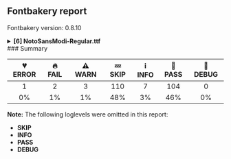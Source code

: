 ## Fontbakery report

Fontbakery version: 0.8.10

<details><summary><b>[6] NotoSansModi-Regular.ttf</b></summary><div><details><summary>💔 <b>ERROR:</b> Familyname must be unique according to namecheck.fontdata.com (<a href="https://font-bakery.readthedocs.io/en/stable/fontbakery/profiles/googlefonts.html#com.google.fonts/check/fontdata_namecheck">com.google.fonts/check/fontdata_namecheck</a>)</summary><div>


* 💔 **ERROR** Failed to access: http://namecheck.fontdata.com.
		This check relies on the external service http://namecheck.fontdata.com via the internet. While the service cannot be reached or does not respond this check is broken.

		You can exclude this check with the command line option:
		-x com.google.fonts/check/fontdata_namecheck

		Or you can wait until the service is available again.
		If the problem persists please report this issue at: https://github.com/googlefonts/fontbakery/issues

		Original error message:
		<class 'requests.exceptions.ConnectionError'> [code: namecheck-service]
</div></details><details><summary>🔥 <b>FAIL:</b> Checking OS/2 usWinAscent & usWinDescent. (<a href="https://font-bakery.readthedocs.io/en/stable/fontbakery/profiles/universal.html#com.google.fonts/check/family/win_ascent_and_descent">com.google.fonts/check/family/win_ascent_and_descent</a>)</summary><div>


* 🔥 **FAIL** OS/2.usWinAscent value should be equal or greater than 995, but got 891 instead [code: ascent]
</div></details><details><summary>🔥 <b>FAIL:</b> Check that texts shape as per expectation (<a href="https://font-bakery.readthedocs.io/en/stable/fontbakery/profiles/<Section: Shaping Checks>.html#com.google.fonts/check/shaping/regression">com.google.fonts/check/shaping/regression</a>)</summary><div>


* 🔥 **FAIL** qa/shaping_tests/modi.json: Expected and actual shaping not matching
<div class="shaping">


<style type="text/css">
    @font-face {font-family: "TestFont"; src: url(../../fonts/NotoSansModi/googlefonts/ttf/NotoSansModi-Regular.ttf);}
    .tf { font-family: "TestFont"; }
    .shaping pre { font-size: 1.2rem; }
    .shaping li {
        font-size: 1.2rem;
        border-top: 1px solid #ddd;
        padding: 12px;
        margin-top: 12px;
    }
    .shaping-svg {
        height: 100px;
        margin: 10px;
        transform: matrix(1, 0, 0, -1, 0, 0);
    }
</style>

<h4>qa/shaping_tests/modi.json: Expected and actual shaping not matching</h4>


</div>
<div class="shaping">

<li>Shaping did not match: <span class="tf">𑘴𑘦𑘿𑘨𑘫𑘷𑘚𑘷</span> (Added by SIESTA)</li>


<pre>Expected: uni25CC=0+594|UU_dv=0@-118,30+0|Ma.alt=1+587|Rakar=1@-119,253+0|Sha=4+606|VocL_dv=4@-101,-30+0|Dda=6+630|VocL_dv=6@-70,-30+0</pre>



<pre>Got     : uni25CC=0+594|UU_dv=0@-118,30+0|Ma.alt=1+587|Rakar=1@-119,253+0|Sha=4+606|VocL_dv=4@-14,50+0|Dda=6+630|VocL_dv=6@-146,-30+0</pre>



<pre>                                                                                                ^^ ^^                         ^^
</pre>


Got: <svg class="shaping-svg" xmlns="http://www.w3.org/2000/svg" viewBox="0 0 2417 2354" transform="matrix(1 0 0 -1 0 0)">
<path d="M297.0,488.0Q287.0,488.0 279.0,496.0Q271.0,504.0 271.0,514.0Q271.0,525.0 279.0,532.5Q287.0,540.0 297.0,540.0Q308.0,540.0 315.5,532.5Q323.0,525.0 323.0,514.0Q323.0,504.0 315.5,496.0Q308.0,488.0 297.0,488.0ZM213.0,470.0Q203.0,470.0 195.0,478.0Q187.0,486.0 187.0,496.0Q187.0,507.0 195.0,514.5Q203.0,522.0 213.0,522.0Q224.0,522.0 231.5,514.5Q239.0,507.0 239.0,496.0Q239.0,486.0 231.5,478.0Q224.0,470.0 213.0,470.0ZM381.0,470.0Q371.0,470.0 363.0,478.0Q355.0,486.0 355.0,496.0Q355.0,507.0 363.0,514.5Q371.0,522.0 381.0,522.0Q392.0,522.0 399.5,514.5Q407.0,507.0 407.0,496.0Q407.0,486.0 399.5,478.0Q392.0,470.0 381.0,470.0ZM455.0,423.0Q445.0,423.0 437.0,431.0Q429.0,439.0 429.0,449.0Q429.0,460.0 437.0,467.5Q445.0,475.0 455.0,475.0Q466.0,475.0 473.5,467.5Q481.0,460.0 481.0,449.0Q481.0,439.0 473.5,431.0Q466.0,423.0 455.0,423.0ZM139.0,423.0Q129.0,423.0 121.0,431.0Q113.0,439.0 113.0,449.0Q113.0,460.0 121.0,467.5Q129.0,475.0 139.0,475.0Q150.0,475.0 157.5,467.5Q165.0,460.0 165.0,449.0Q165.0,439.0 157.5,431.0Q150.0,423.0 139.0,423.0ZM92.0,349.0Q82.0,349.0 74.0,357.0Q66.0,365.0 66.0,375.0Q66.0,386.0 74.0,393.5Q82.0,401.0 92.0,401.0Q103.0,401.0 110.5,393.5Q118.0,386.0 118.0,375.0Q118.0,365.0 110.5,357.0Q103.0,349.0 92.0,349.0ZM502.0,349.0Q492.0,349.0 484.0,357.0Q476.0,365.0 476.0,375.0Q476.0,386.0 484.0,393.5Q492.0,401.0 502.0,401.0Q513.0,401.0 520.5,393.5Q528.0,386.0 528.0,375.0Q528.0,365.0 520.5,357.0Q513.0,349.0 502.0,349.0ZM74.0,265.0Q64.0,265.0 56.0,273.0Q48.0,281.0 48.0,291.0Q48.0,302.0 56.0,309.5Q64.0,317.0 74.0,317.0Q85.0,317.0 92.5,309.5Q100.0,302.0 100.0,291.0Q100.0,281.0 92.5,273.0Q85.0,265.0 74.0,265.0ZM520.0,265.0Q510.0,265.0 502.0,273.0Q494.0,281.0 494.0,291.0Q494.0,302.0 502.0,309.5Q510.0,317.0 520.0,317.0Q531.0,317.0 538.5,309.5Q546.0,302.0 546.0,291.0Q546.0,281.0 538.5,273.0Q531.0,265.0 520.0,265.0ZM92.0,181.0Q82.0,181.0 74.0,189.0Q66.0,197.0 66.0,207.0Q66.0,218.0 74.0,225.5Q82.0,233.0 92.0,233.0Q103.0,233.0 110.5,225.5Q118.0,218.0 118.0,207.0Q118.0,197.0 110.5,189.0Q103.0,181.0 92.0,181.0ZM502.0,181.0Q492.0,181.0 484.0,189.0Q476.0,197.0 476.0,207.0Q476.0,218.0 484.0,225.5Q492.0,233.0 502.0,233.0Q513.0,233.0 520.5,225.5Q528.0,218.0 528.0,207.0Q528.0,197.0 520.5,189.0Q513.0,181.0 502.0,181.0ZM139.0,107.0Q129.0,107.0 121.0,115.0Q113.0,123.0 113.0,133.0Q113.0,144.0 121.0,151.5Q129.0,159.0 139.0,159.0Q150.0,159.0 157.5,151.5Q165.0,144.0 165.0,133.0Q165.0,123.0 157.5,115.0Q150.0,107.0 139.0,107.0ZM455.0,107.0Q445.0,107.0 437.0,115.0Q429.0,123.0 429.0,133.0Q429.0,144.0 437.0,151.5Q445.0,159.0 455.0,159.0Q466.0,159.0 473.5,151.5Q481.0,144.0 481.0,133.0Q481.0,123.0 473.5,115.0Q466.0,107.0 455.0,107.0ZM213.0,60.0Q203.0,60.0 195.0,68.0Q187.0,76.0 187.0,86.0Q187.0,97.0 195.0,104.5Q203.0,112.0 213.0,112.0Q224.0,112.0 231.5,104.5Q239.0,97.0 239.0,86.0Q239.0,76.0 231.5,68.0Q224.0,60.0 213.0,60.0ZM381.0,60.0Q371.0,60.0 363.0,68.0Q355.0,76.0 355.0,86.0Q355.0,97.0 363.0,104.5Q371.0,112.0 381.0,112.0Q392.0,112.0 399.5,104.5Q407.0,97.0 407.0,86.0Q407.0,76.0 399.5,68.0Q392.0,60.0 381.0,60.0ZM297.0,42.0Q287.0,42.0 279.0,50.0Q271.0,58.0 271.0,68.0Q271.0,79.0 279.0,86.5Q287.0,94.0 297.0,94.0Q308.0,94.0 315.5,86.5Q323.0,79.0 323.0,68.0Q323.0,58.0 315.5,50.0Q308.0,42.0 297.0,42.0Z"  transform="translate(0, 963)"/>
<path d="M159.0,-188.0L102.0,-237.0Q66.0,-201.0 22.5,-169.5Q-21.0,-138.0 -66.0,-118.0Q-111.0,-98.0 -154.0,-98.0Q-202.0,-98.0 -223.0,-114.5Q-244.0,-131.0 -244.0,-154.0Q-244.0,-174.0 -231.5,-184.5Q-219.0,-195.0 -202.0,-198.5Q-185.0,-202.0 -174.0,-202.0Q-155.0,-202.0 -135.5,-198.0Q-116.0,-194.0 -92.0,-183.0L-66.0,-249.0Q-92.0,-259.0 -115.0,-264.5Q-138.0,-270.0 -167.0,-270.0Q-235.0,-270.0 -278.5,-239.5Q-322.0,-209.0 -322.0,-151.0Q-322.0,-101.0 -281.0,-65.5Q-240.0,-30.0 -156.0,-30.0Q-94.0,-30.0 -36.5,-52.5Q21.0,-75.0 70.5,-111.0Q120.0,-147.0 159.0,-188.0Z"  transform="translate(476, 993)"/>
<path d="M98.0,153.0Q108.0,176.0 113.0,211.5Q118.0,247.0 118.0,275.0Q118.0,340.0 107.5,413.0Q97.0,486.0 79.0,551.0L0.0,551.0L0.0,622.0L597.0,622.0L597.0,551.0L507.0,551.0L507.0,0.0L427.0,0.0L427.0,287.0Q397.0,278.0 364.5,270.5Q332.0,263.0 299.0,250.0Q266.0,237.0 234.5,212.0Q203.0,187.0 176.0,142.0L98.0,153.0ZM198.0,275.0Q233.0,304.0 273.0,319.0Q313.0,334.0 353.5,345.0Q394.0,356.0 427.0,372.0L427.0,551.0L162.0,551.0Q177.0,476.0 187.5,406.5Q198.0,337.0 198.0,275.0Z"  transform="translate(594, 963)"/>
<path d="M-276.0,-268.0L-317.0,-201.0L-41.0,-40.0L-9.0,-93.0L-276.0,-268.0Z"  transform="translate(1062, 1216)"/>
<path d="M526.0,0.0L446.0,0.0L446.0,551.0L204.0,551.0L204.0,478.0Q245.0,467.0 267.5,437.0Q290.0,407.0 290.0,369.0Q290.0,331.0 274.0,303.0Q258.0,275.0 234.0,253.0Q210.0,231.0 186.0,211.0Q162.0,191.0 146.0,169.5Q130.0,148.0 130.0,121.0Q130.0,87.0 154.5,74.5Q179.0,62.0 212.0,62.0Q244.0,62.0 277.5,70.5Q311.0,79.0 328.0,88.0L347.0,19.0Q320.0,6.0 284.0,-2.0Q248.0,-10.0 210.0,-10.0Q169.0,-10.0 132.5,2.0Q96.0,14.0 73.0,42.5Q50.0,71.0 50.0,119.0Q50.0,156.0 66.0,185.0Q82.0,214.0 106.0,237.0Q130.0,260.0 154.0,280.5Q178.0,301.0 194.0,322.5Q210.0,344.0 210.0,369.0Q210.0,385.0 195.0,398.0Q180.0,411.0 153.0,411.0Q136.0,411.0 114.0,404.0Q92.0,397.0 66.0,382.0L38.0,448.0Q84.0,475.0 124.0,482.0L124.0,551.0L0.0,551.0L0.0,622.0L616.0,622.0L616.0,551.0L526.0,551.0L526.0,0.0Z"  transform="translate(1181, 963)"/>
<path d="M-347.0,-297.0Q-377.0,-260.0 -391.5,-221.0Q-406.0,-182.0 -406.0,-145.0Q-406.0,-94.0 -378.0,-62.0Q-350.0,-30.0 -293.0,-30.0Q-270.0,-30.0 -245.0,-41.5Q-220.0,-53.0 -202.0,-78.0Q-185.0,-55.0 -159.0,-42.5Q-133.0,-30.0 -102.0,-30.0Q-59.0,-30.0 -29.0,-57.0Q1.0,-84.0 1.0,-131.0Q1.0,-171.0 -11.5,-195.5Q-24.0,-220.0 -40.5,-236.5Q-57.0,-253.0 -69.5,-267.5Q-82.0,-282.0 -82.0,-300.0Q-82.0,-318.0 -65.5,-325.0Q-49.0,-332.0 -36.0,-332.0Q-1.0,-332.0 22.0,-322.0L36.0,-386.0Q21.0,-392.0 3.0,-396.0Q-15.0,-400.0 -35.0,-400.0Q-99.0,-400.0 -126.5,-369.5Q-154.0,-339.0 -154.0,-303.0Q-154.0,-276.0 -141.5,-255.5Q-129.0,-235.0 -112.5,-216.5Q-96.0,-198.0 -83.5,-180.0Q-71.0,-162.0 -71.0,-140.0Q-71.0,-120.0 -84.5,-108.5Q-98.0,-97.0 -115.0,-97.0Q-134.0,-97.0 -152.0,-115.0Q-170.0,-133.0 -172.0,-166.0L-231.0,-166.0Q-238.0,-129.0 -253.0,-113.5Q-268.0,-98.0 -289.0,-98.0Q-311.0,-98.0 -322.5,-114.5Q-334.0,-131.0 -334.0,-156.0Q-334.0,-184.0 -321.5,-210.0Q-309.0,-236.0 -290.0,-262.0L-347.0,-297.0Z"  transform="translate(1773, 1013)"/>
<path d="M640.0,551.0L453.0,551.0Q355.0,507.0 307.5,455.5Q260.0,404.0 260.0,365.0Q260.0,340.0 277.5,330.0Q295.0,320.0 319.0,320.0Q336.0,320.0 361.0,325.0Q386.0,330.0 411.0,330.0Q491.0,330.0 530.5,288.0Q570.0,246.0 570.0,170.0Q570.0,126.0 546.0,84.5Q522.0,43.0 475.0,16.5Q428.0,-10.0 358.0,-10.0Q257.0,-10.0 174.5,47.0Q92.0,104.0 24.0,243.0L93.0,277.0Q148.0,159.0 212.0,111.5Q276.0,64.0 355.0,64.0Q402.0,64.0 432.0,80.0Q462.0,96.0 476.0,121.0Q490.0,146.0 490.0,173.0Q490.0,195.0 483.0,214.5Q476.0,234.0 456.5,246.5Q437.0,259.0 397.0,259.0Q382.0,259.0 358.5,254.0Q335.0,249.0 308.0,249.0Q278.0,249.0 248.5,260.0Q219.0,271.0 199.5,296.5Q180.0,322.0 180.0,363.0Q180.0,418.0 217.0,464.5Q254.0,511.0 315.0,551.0L0.0,551.0L0.0,622.0L640.0,622.0L640.0,551.0Z"  transform="translate(1787, 963)"/>
<path d="M-347.0,-297.0Q-377.0,-260.0 -391.5,-221.0Q-406.0,-182.0 -406.0,-145.0Q-406.0,-94.0 -378.0,-62.0Q-350.0,-30.0 -293.0,-30.0Q-270.0,-30.0 -245.0,-41.5Q-220.0,-53.0 -202.0,-78.0Q-185.0,-55.0 -159.0,-42.5Q-133.0,-30.0 -102.0,-30.0Q-59.0,-30.0 -29.0,-57.0Q1.0,-84.0 1.0,-131.0Q1.0,-171.0 -11.5,-195.5Q-24.0,-220.0 -40.5,-236.5Q-57.0,-253.0 -69.5,-267.5Q-82.0,-282.0 -82.0,-300.0Q-82.0,-318.0 -65.5,-325.0Q-49.0,-332.0 -36.0,-332.0Q-1.0,-332.0 22.0,-322.0L36.0,-386.0Q21.0,-392.0 3.0,-396.0Q-15.0,-400.0 -35.0,-400.0Q-99.0,-400.0 -126.5,-369.5Q-154.0,-339.0 -154.0,-303.0Q-154.0,-276.0 -141.5,-255.5Q-129.0,-235.0 -112.5,-216.5Q-96.0,-198.0 -83.5,-180.0Q-71.0,-162.0 -71.0,-140.0Q-71.0,-120.0 -84.5,-108.5Q-98.0,-97.0 -115.0,-97.0Q-134.0,-97.0 -152.0,-115.0Q-170.0,-133.0 -172.0,-166.0L-231.0,-166.0Q-238.0,-129.0 -253.0,-113.5Q-268.0,-98.0 -289.0,-98.0Q-311.0,-98.0 -322.5,-114.5Q-334.0,-131.0 -334.0,-156.0Q-334.0,-184.0 -321.5,-210.0Q-309.0,-236.0 -290.0,-262.0L-347.0,-297.0Z"  transform="translate(2271, 933)"/>
</svg>
 Expected: <svg class="shaping-svg" xmlns="http://www.w3.org/2000/svg" viewBox="0 0 2417 2354" transform="matrix(1 0 0 -1 0 0)">
<path d="M297.0,488.0Q287.0,488.0 279.0,496.0Q271.0,504.0 271.0,514.0Q271.0,525.0 279.0,532.5Q287.0,540.0 297.0,540.0Q308.0,540.0 315.5,532.5Q323.0,525.0 323.0,514.0Q323.0,504.0 315.5,496.0Q308.0,488.0 297.0,488.0ZM213.0,470.0Q203.0,470.0 195.0,478.0Q187.0,486.0 187.0,496.0Q187.0,507.0 195.0,514.5Q203.0,522.0 213.0,522.0Q224.0,522.0 231.5,514.5Q239.0,507.0 239.0,496.0Q239.0,486.0 231.5,478.0Q224.0,470.0 213.0,470.0ZM381.0,470.0Q371.0,470.0 363.0,478.0Q355.0,486.0 355.0,496.0Q355.0,507.0 363.0,514.5Q371.0,522.0 381.0,522.0Q392.0,522.0 399.5,514.5Q407.0,507.0 407.0,496.0Q407.0,486.0 399.5,478.0Q392.0,470.0 381.0,470.0ZM455.0,423.0Q445.0,423.0 437.0,431.0Q429.0,439.0 429.0,449.0Q429.0,460.0 437.0,467.5Q445.0,475.0 455.0,475.0Q466.0,475.0 473.5,467.5Q481.0,460.0 481.0,449.0Q481.0,439.0 473.5,431.0Q466.0,423.0 455.0,423.0ZM139.0,423.0Q129.0,423.0 121.0,431.0Q113.0,439.0 113.0,449.0Q113.0,460.0 121.0,467.5Q129.0,475.0 139.0,475.0Q150.0,475.0 157.5,467.5Q165.0,460.0 165.0,449.0Q165.0,439.0 157.5,431.0Q150.0,423.0 139.0,423.0ZM92.0,349.0Q82.0,349.0 74.0,357.0Q66.0,365.0 66.0,375.0Q66.0,386.0 74.0,393.5Q82.0,401.0 92.0,401.0Q103.0,401.0 110.5,393.5Q118.0,386.0 118.0,375.0Q118.0,365.0 110.5,357.0Q103.0,349.0 92.0,349.0ZM502.0,349.0Q492.0,349.0 484.0,357.0Q476.0,365.0 476.0,375.0Q476.0,386.0 484.0,393.5Q492.0,401.0 502.0,401.0Q513.0,401.0 520.5,393.5Q528.0,386.0 528.0,375.0Q528.0,365.0 520.5,357.0Q513.0,349.0 502.0,349.0ZM74.0,265.0Q64.0,265.0 56.0,273.0Q48.0,281.0 48.0,291.0Q48.0,302.0 56.0,309.5Q64.0,317.0 74.0,317.0Q85.0,317.0 92.5,309.5Q100.0,302.0 100.0,291.0Q100.0,281.0 92.5,273.0Q85.0,265.0 74.0,265.0ZM520.0,265.0Q510.0,265.0 502.0,273.0Q494.0,281.0 494.0,291.0Q494.0,302.0 502.0,309.5Q510.0,317.0 520.0,317.0Q531.0,317.0 538.5,309.5Q546.0,302.0 546.0,291.0Q546.0,281.0 538.5,273.0Q531.0,265.0 520.0,265.0ZM92.0,181.0Q82.0,181.0 74.0,189.0Q66.0,197.0 66.0,207.0Q66.0,218.0 74.0,225.5Q82.0,233.0 92.0,233.0Q103.0,233.0 110.5,225.5Q118.0,218.0 118.0,207.0Q118.0,197.0 110.5,189.0Q103.0,181.0 92.0,181.0ZM502.0,181.0Q492.0,181.0 484.0,189.0Q476.0,197.0 476.0,207.0Q476.0,218.0 484.0,225.5Q492.0,233.0 502.0,233.0Q513.0,233.0 520.5,225.5Q528.0,218.0 528.0,207.0Q528.0,197.0 520.5,189.0Q513.0,181.0 502.0,181.0ZM139.0,107.0Q129.0,107.0 121.0,115.0Q113.0,123.0 113.0,133.0Q113.0,144.0 121.0,151.5Q129.0,159.0 139.0,159.0Q150.0,159.0 157.5,151.5Q165.0,144.0 165.0,133.0Q165.0,123.0 157.5,115.0Q150.0,107.0 139.0,107.0ZM455.0,107.0Q445.0,107.0 437.0,115.0Q429.0,123.0 429.0,133.0Q429.0,144.0 437.0,151.5Q445.0,159.0 455.0,159.0Q466.0,159.0 473.5,151.5Q481.0,144.0 481.0,133.0Q481.0,123.0 473.5,115.0Q466.0,107.0 455.0,107.0ZM213.0,60.0Q203.0,60.0 195.0,68.0Q187.0,76.0 187.0,86.0Q187.0,97.0 195.0,104.5Q203.0,112.0 213.0,112.0Q224.0,112.0 231.5,104.5Q239.0,97.0 239.0,86.0Q239.0,76.0 231.5,68.0Q224.0,60.0 213.0,60.0ZM381.0,60.0Q371.0,60.0 363.0,68.0Q355.0,76.0 355.0,86.0Q355.0,97.0 363.0,104.5Q371.0,112.0 381.0,112.0Q392.0,112.0 399.5,104.5Q407.0,97.0 407.0,86.0Q407.0,76.0 399.5,68.0Q392.0,60.0 381.0,60.0ZM297.0,42.0Q287.0,42.0 279.0,50.0Q271.0,58.0 271.0,68.0Q271.0,79.0 279.0,86.5Q287.0,94.0 297.0,94.0Q308.0,94.0 315.5,86.5Q323.0,79.0 323.0,68.0Q323.0,58.0 315.5,50.0Q308.0,42.0 297.0,42.0Z"  transform="translate(0, 963)"/>
<path d="M159.0,-188.0L102.0,-237.0Q66.0,-201.0 22.5,-169.5Q-21.0,-138.0 -66.0,-118.0Q-111.0,-98.0 -154.0,-98.0Q-202.0,-98.0 -223.0,-114.5Q-244.0,-131.0 -244.0,-154.0Q-244.0,-174.0 -231.5,-184.5Q-219.0,-195.0 -202.0,-198.5Q-185.0,-202.0 -174.0,-202.0Q-155.0,-202.0 -135.5,-198.0Q-116.0,-194.0 -92.0,-183.0L-66.0,-249.0Q-92.0,-259.0 -115.0,-264.5Q-138.0,-270.0 -167.0,-270.0Q-235.0,-270.0 -278.5,-239.5Q-322.0,-209.0 -322.0,-151.0Q-322.0,-101.0 -281.0,-65.5Q-240.0,-30.0 -156.0,-30.0Q-94.0,-30.0 -36.5,-52.5Q21.0,-75.0 70.5,-111.0Q120.0,-147.0 159.0,-188.0Z"  transform="translate(476, 993)"/>
<path d="M98.0,153.0Q108.0,176.0 113.0,211.5Q118.0,247.0 118.0,275.0Q118.0,340.0 107.5,413.0Q97.0,486.0 79.0,551.0L0.0,551.0L0.0,622.0L597.0,622.0L597.0,551.0L507.0,551.0L507.0,0.0L427.0,0.0L427.0,287.0Q397.0,278.0 364.5,270.5Q332.0,263.0 299.0,250.0Q266.0,237.0 234.5,212.0Q203.0,187.0 176.0,142.0L98.0,153.0ZM198.0,275.0Q233.0,304.0 273.0,319.0Q313.0,334.0 353.5,345.0Q394.0,356.0 427.0,372.0L427.0,551.0L162.0,551.0Q177.0,476.0 187.5,406.5Q198.0,337.0 198.0,275.0Z"  transform="translate(594, 963)"/>
<path d="M-276.0,-268.0L-317.0,-201.0L-41.0,-40.0L-9.0,-93.0L-276.0,-268.0Z"  transform="translate(1062, 1216)"/>
<path d="M526.0,0.0L446.0,0.0L446.0,551.0L204.0,551.0L204.0,478.0Q245.0,467.0 267.5,437.0Q290.0,407.0 290.0,369.0Q290.0,331.0 274.0,303.0Q258.0,275.0 234.0,253.0Q210.0,231.0 186.0,211.0Q162.0,191.0 146.0,169.5Q130.0,148.0 130.0,121.0Q130.0,87.0 154.5,74.5Q179.0,62.0 212.0,62.0Q244.0,62.0 277.5,70.5Q311.0,79.0 328.0,88.0L347.0,19.0Q320.0,6.0 284.0,-2.0Q248.0,-10.0 210.0,-10.0Q169.0,-10.0 132.5,2.0Q96.0,14.0 73.0,42.5Q50.0,71.0 50.0,119.0Q50.0,156.0 66.0,185.0Q82.0,214.0 106.0,237.0Q130.0,260.0 154.0,280.5Q178.0,301.0 194.0,322.5Q210.0,344.0 210.0,369.0Q210.0,385.0 195.0,398.0Q180.0,411.0 153.0,411.0Q136.0,411.0 114.0,404.0Q92.0,397.0 66.0,382.0L38.0,448.0Q84.0,475.0 124.0,482.0L124.0,551.0L0.0,551.0L0.0,622.0L616.0,622.0L616.0,551.0L526.0,551.0L526.0,0.0Z"  transform="translate(1181, 963)"/>
<path d="M-347.0,-297.0Q-377.0,-260.0 -391.5,-221.0Q-406.0,-182.0 -406.0,-145.0Q-406.0,-94.0 -378.0,-62.0Q-350.0,-30.0 -293.0,-30.0Q-270.0,-30.0 -245.0,-41.5Q-220.0,-53.0 -202.0,-78.0Q-185.0,-55.0 -159.0,-42.5Q-133.0,-30.0 -102.0,-30.0Q-59.0,-30.0 -29.0,-57.0Q1.0,-84.0 1.0,-131.0Q1.0,-171.0 -11.5,-195.5Q-24.0,-220.0 -40.5,-236.5Q-57.0,-253.0 -69.5,-267.5Q-82.0,-282.0 -82.0,-300.0Q-82.0,-318.0 -65.5,-325.0Q-49.0,-332.0 -36.0,-332.0Q-1.0,-332.0 22.0,-322.0L36.0,-386.0Q21.0,-392.0 3.0,-396.0Q-15.0,-400.0 -35.0,-400.0Q-99.0,-400.0 -126.5,-369.5Q-154.0,-339.0 -154.0,-303.0Q-154.0,-276.0 -141.5,-255.5Q-129.0,-235.0 -112.5,-216.5Q-96.0,-198.0 -83.5,-180.0Q-71.0,-162.0 -71.0,-140.0Q-71.0,-120.0 -84.5,-108.5Q-98.0,-97.0 -115.0,-97.0Q-134.0,-97.0 -152.0,-115.0Q-170.0,-133.0 -172.0,-166.0L-231.0,-166.0Q-238.0,-129.0 -253.0,-113.5Q-268.0,-98.0 -289.0,-98.0Q-311.0,-98.0 -322.5,-114.5Q-334.0,-131.0 -334.0,-156.0Q-334.0,-184.0 -321.5,-210.0Q-309.0,-236.0 -290.0,-262.0L-347.0,-297.0Z"  transform="translate(1686, 933)"/>
<path d="M640.0,551.0L453.0,551.0Q355.0,507.0 307.5,455.5Q260.0,404.0 260.0,365.0Q260.0,340.0 277.5,330.0Q295.0,320.0 319.0,320.0Q336.0,320.0 361.0,325.0Q386.0,330.0 411.0,330.0Q491.0,330.0 530.5,288.0Q570.0,246.0 570.0,170.0Q570.0,126.0 546.0,84.5Q522.0,43.0 475.0,16.5Q428.0,-10.0 358.0,-10.0Q257.0,-10.0 174.5,47.0Q92.0,104.0 24.0,243.0L93.0,277.0Q148.0,159.0 212.0,111.5Q276.0,64.0 355.0,64.0Q402.0,64.0 432.0,80.0Q462.0,96.0 476.0,121.0Q490.0,146.0 490.0,173.0Q490.0,195.0 483.0,214.5Q476.0,234.0 456.5,246.5Q437.0,259.0 397.0,259.0Q382.0,259.0 358.5,254.0Q335.0,249.0 308.0,249.0Q278.0,249.0 248.5,260.0Q219.0,271.0 199.5,296.5Q180.0,322.0 180.0,363.0Q180.0,418.0 217.0,464.5Q254.0,511.0 315.0,551.0L0.0,551.0L0.0,622.0L640.0,622.0L640.0,551.0Z"  transform="translate(1787, 963)"/>
<path d="M-347.0,-297.0Q-377.0,-260.0 -391.5,-221.0Q-406.0,-182.0 -406.0,-145.0Q-406.0,-94.0 -378.0,-62.0Q-350.0,-30.0 -293.0,-30.0Q-270.0,-30.0 -245.0,-41.5Q-220.0,-53.0 -202.0,-78.0Q-185.0,-55.0 -159.0,-42.5Q-133.0,-30.0 -102.0,-30.0Q-59.0,-30.0 -29.0,-57.0Q1.0,-84.0 1.0,-131.0Q1.0,-171.0 -11.5,-195.5Q-24.0,-220.0 -40.5,-236.5Q-57.0,-253.0 -69.5,-267.5Q-82.0,-282.0 -82.0,-300.0Q-82.0,-318.0 -65.5,-325.0Q-49.0,-332.0 -36.0,-332.0Q-1.0,-332.0 22.0,-322.0L36.0,-386.0Q21.0,-392.0 3.0,-396.0Q-15.0,-400.0 -35.0,-400.0Q-99.0,-400.0 -126.5,-369.5Q-154.0,-339.0 -154.0,-303.0Q-154.0,-276.0 -141.5,-255.5Q-129.0,-235.0 -112.5,-216.5Q-96.0,-198.0 -83.5,-180.0Q-71.0,-162.0 -71.0,-140.0Q-71.0,-120.0 -84.5,-108.5Q-98.0,-97.0 -115.0,-97.0Q-134.0,-97.0 -152.0,-115.0Q-170.0,-133.0 -172.0,-166.0L-231.0,-166.0Q-238.0,-129.0 -253.0,-113.5Q-268.0,-98.0 -289.0,-98.0Q-311.0,-98.0 -322.5,-114.5Q-334.0,-131.0 -334.0,-156.0Q-334.0,-184.0 -321.5,-210.0Q-309.0,-236.0 -290.0,-262.0L-347.0,-297.0Z"  transform="translate(2347, 933)"/>
</svg>


</div>
<div class="shaping">

<li>Shaping did not match: <span class="tf">𑘫𑘷𑘗𑘴𑘓𑘶𑘩𑘨𑘓𑘳</span> (Added by SIESTA)</li>


<pre>Expected: Sha=0+606|VocL_dv=0@-101,-30+0|Nya.alt=2+611|UU.alt1=2+622|Ca=4+645|VocRR_dv=4@-103,-30+0|La=6+622|Ra.alt4=7+420|Ca.alt=8+635|U.alt3=8+547</pre>



<pre>Got     : Sha=0+606|VocL_dv=0@-14,50+0|Nya.alt=2+611|UU.alt1=2+622|Ca=4+645|VocRR_dv=4@-103,-30+0|La=6+622|Ra.alt4=7+420|Ca.alt=8+635|U.alt3=8+547</pre>



<pre>                                ^^ ^^
</pre>


Got: <svg class="shaping-svg" xmlns="http://www.w3.org/2000/svg" viewBox="0 0 4708 2354" transform="matrix(1 0 0 -1 0 0)">
<path d="M526.0,0.0L446.0,0.0L446.0,551.0L204.0,551.0L204.0,478.0Q245.0,467.0 267.5,437.0Q290.0,407.0 290.0,369.0Q290.0,331.0 274.0,303.0Q258.0,275.0 234.0,253.0Q210.0,231.0 186.0,211.0Q162.0,191.0 146.0,169.5Q130.0,148.0 130.0,121.0Q130.0,87.0 154.5,74.5Q179.0,62.0 212.0,62.0Q244.0,62.0 277.5,70.5Q311.0,79.0 328.0,88.0L347.0,19.0Q320.0,6.0 284.0,-2.0Q248.0,-10.0 210.0,-10.0Q169.0,-10.0 132.5,2.0Q96.0,14.0 73.0,42.5Q50.0,71.0 50.0,119.0Q50.0,156.0 66.0,185.0Q82.0,214.0 106.0,237.0Q130.0,260.0 154.0,280.5Q178.0,301.0 194.0,322.5Q210.0,344.0 210.0,369.0Q210.0,385.0 195.0,398.0Q180.0,411.0 153.0,411.0Q136.0,411.0 114.0,404.0Q92.0,397.0 66.0,382.0L38.0,448.0Q84.0,475.0 124.0,482.0L124.0,551.0L0.0,551.0L0.0,622.0L616.0,622.0L616.0,551.0L526.0,551.0L526.0,0.0Z"  transform="translate(0, 963)"/>
<path d="M-347.0,-297.0Q-377.0,-260.0 -391.5,-221.0Q-406.0,-182.0 -406.0,-145.0Q-406.0,-94.0 -378.0,-62.0Q-350.0,-30.0 -293.0,-30.0Q-270.0,-30.0 -245.0,-41.5Q-220.0,-53.0 -202.0,-78.0Q-185.0,-55.0 -159.0,-42.5Q-133.0,-30.0 -102.0,-30.0Q-59.0,-30.0 -29.0,-57.0Q1.0,-84.0 1.0,-131.0Q1.0,-171.0 -11.5,-195.5Q-24.0,-220.0 -40.5,-236.5Q-57.0,-253.0 -69.5,-267.5Q-82.0,-282.0 -82.0,-300.0Q-82.0,-318.0 -65.5,-325.0Q-49.0,-332.0 -36.0,-332.0Q-1.0,-332.0 22.0,-322.0L36.0,-386.0Q21.0,-392.0 3.0,-396.0Q-15.0,-400.0 -35.0,-400.0Q-99.0,-400.0 -126.5,-369.5Q-154.0,-339.0 -154.0,-303.0Q-154.0,-276.0 -141.5,-255.5Q-129.0,-235.0 -112.5,-216.5Q-96.0,-198.0 -83.5,-180.0Q-71.0,-162.0 -71.0,-140.0Q-71.0,-120.0 -84.5,-108.5Q-98.0,-97.0 -115.0,-97.0Q-134.0,-97.0 -152.0,-115.0Q-170.0,-133.0 -172.0,-166.0L-231.0,-166.0Q-238.0,-129.0 -253.0,-113.5Q-268.0,-98.0 -289.0,-98.0Q-311.0,-98.0 -322.5,-114.5Q-334.0,-131.0 -334.0,-156.0Q-334.0,-184.0 -321.5,-210.0Q-309.0,-236.0 -290.0,-262.0L-347.0,-297.0Z"  transform="translate(592, 1013)"/>
<path d="M0.0,622.0L621.0,622.0L621.0,551.0L0.0,551.0L0.0,622.0ZM76.0,216.0Q102.0,171.0 138.0,140.5Q174.0,110.0 220.0,110.0Q265.0,110.0 292.5,138.5Q320.0,167.0 320.0,213.0Q320.0,259.0 295.0,283.0Q270.0,307.0 229.0,307.0Q207.0,307.0 181.5,302.5Q156.0,298.0 141.0,293.0L122.0,359.0Q143.0,365.0 170.0,371.0Q197.0,377.0 231.0,377.0Q278.0,377.0 316.5,357.5Q355.0,338.0 377.5,302.0Q400.0,266.0 400.0,216.0L400.0,207.0L417.0,207.0Q438.0,207.0 457.5,203.5Q477.0,200.0 493.0,195.0Q521.0,223.0 557.0,245.5Q593.0,268.0 634.0,284.0L651.0,211.0Q597.0,192.0 559.0,158.0Q595.0,128.0 613.0,87.0Q631.0,46.0 631.0,5.0Q631.0,-5.0 627.0,-24.0Q623.0,-43.0 612.0,-62.5Q601.0,-82.0 581.0,-96.0Q561.0,-110.0 529.0,-110.0Q469.0,-110.0 443.0,-72.0Q417.0,-34.0 417.0,23.0Q417.0,53.0 425.0,81.0Q433.0,109.0 447.0,134.0Q432.0,137.0 415.0,137.0Q407.0,137.0 399.0,137.0Q391.0,137.0 383.0,136.0Q359.0,86.0 312.0,63.0Q265.0,40.0 218.0,40.0Q148.0,40.0 101.0,78.0Q54.0,116.0 20.0,176.0L76.0,216.0ZM556.0,9.0Q556.0,32.0 546.5,58.0Q537.0,84.0 514.0,104.0Q493.0,68.0 493.0,28.0Q493.0,-1.0 501.5,-20.5Q510.0,-40.0 528.0,-40.0Q542.0,-40.0 549.0,-25.0Q556.0,-10.0 556.0,9.0Z"  transform="translate(606, 963)"/>
<path d="M56.0,551.0Q43.0,513.0 37.0,473.5Q31.0,434.0 31.0,399.0Q31.0,329.0 43.5,283.5Q56.0,238.0 76.5,212.5Q97.0,187.0 121.5,177.0Q146.0,167.0 169.0,167.0Q204.0,167.0 223.5,182.5Q243.0,198.0 243.0,229.0Q243.0,243.0 231.0,262.0Q219.0,281.0 181.0,286.0Q176.0,285.0 170.0,285.0Q164.0,285.0 159.0,285.0L159.0,342.0Q196.0,343.0 214.0,362.0Q232.0,381.0 232.0,403.0Q232.0,423.0 219.5,438.0Q207.0,453.0 178.0,453.0Q156.0,453.0 131.5,446.0Q107.0,439.0 92.0,429.0L58.0,486.0Q81.0,500.0 114.5,510.0Q148.0,520.0 176.0,520.0Q221.0,520.0 251.0,503.5Q281.0,487.0 296.0,460.5Q311.0,434.0 311.0,404.0Q311.0,355.0 266.0,320.0Q295.0,302.0 307.5,277.0Q320.0,252.0 320.0,231.0Q320.0,199.0 303.0,169.0Q286.0,139.0 251.5,119.5Q217.0,100.0 164.0,100.0Q105.0,100.0 64.5,126.5Q24.0,153.0 -0.5,197.5Q-25.0,242.0 -36.0,295.0Q-47.0,348.0 -47.0,400.0Q-47.0,436.0 -41.5,474.5Q-36.0,513.0 -24.0,551.0L-50.0,551.0L-50.0,622.0L3.0,622.0Q28.0,672.0 64.0,712.0Q100.0,752.0 149.5,776.0Q199.0,800.0 261.0,800.0Q327.0,800.0 376.5,776.5Q426.0,753.0 461.0,713.0Q496.0,673.0 519.0,622.0L632.0,622.0L632.0,551.0L545.0,551.0Q559.0,501.0 565.5,449.0Q572.0,397.0 572.0,349.0Q572.0,326.0 570.5,294.0Q569.0,262.0 562.5,228.0Q556.0,194.0 543.5,165.0Q531.0,136.0 508.5,118.0Q486.0,100.0 452.0,100.0Q410.0,100.0 386.5,119.5Q363.0,139.0 353.5,171.0Q344.0,203.0 344.0,239.0Q344.0,302.0 366.0,353.0Q388.0,404.0 420.0,442.0Q452.0,480.0 482.0,504.0Q477.0,529.0 470.0,551.0L56.0,551.0ZM260.0,726.0Q202.0,726.0 160.0,696.5Q118.0,667.0 90.0,622.0L438.0,622.0Q410.0,668.0 367.0,697.0Q324.0,726.0 260.0,726.0ZM497.0,363.0Q497.0,376.0 496.5,389.5Q496.0,403.0 495.0,416.0Q471.0,393.0 454.5,359.0Q438.0,325.0 429.5,291.5Q421.0,258.0 421.0,235.0Q421.0,210.0 426.5,190.0Q432.0,170.0 451.0,170.0Q463.0,170.0 472.0,190.5Q481.0,211.0 486.5,241.5Q492.0,272.0 494.5,305.0Q497.0,338.0 497.0,363.0Z"  transform="translate(1217, 963)"/>
<path d="M655.0,551.0L556.0,551.0Q585.0,511.0 585.0,464.0Q585.0,414.0 558.5,381.0Q532.0,348.0 492.0,328.0Q534.0,300.0 553.5,261.5Q573.0,223.0 573.0,180.0Q573.0,126.0 550.5,83.0Q528.0,40.0 485.5,15.0Q443.0,-10.0 383.0,-10.0Q333.0,-10.0 296.0,7.0Q259.0,24.0 230.0,49.0Q201.0,74.0 176.0,99.5Q151.0,125.0 126.5,142.0Q102.0,159.0 72.0,159.0Q62.0,159.0 52.0,156.5Q42.0,154.0 31.0,150.0L10.0,218.0Q24.0,224.0 38.0,227.5Q52.0,231.0 72.0,231.0Q115.0,231.0 148.0,214.0Q181.0,197.0 208.0,172.5Q235.0,148.0 261.0,123.0Q287.0,98.0 316.5,81.0Q346.0,64.0 385.0,64.0Q418.0,64.0 442.5,81.0Q467.0,98.0 480.0,125.0Q493.0,152.0 493.0,181.0Q493.0,209.0 480.0,234.5Q467.0,260.0 439.0,277.0Q411.0,294.0 364.0,295.0L369.0,365.0Q375.0,364.0 377.5,364.0Q380.0,364.0 382.0,364.0Q446.0,364.0 475.0,394.0Q504.0,424.0 504.0,463.0Q504.0,518.0 458.0,551.0L0.0,551.0L0.0,622.0L655.0,622.0L655.0,551.0Z"  transform="translate(1839, 963)"/>
<path d="M-23.0,-164.0L-3.0,-229.0Q-51.0,-247.0 -96.0,-247.0Q-103.0,-247.0 -109.5,-247.0Q-116.0,-247.0 -122.0,-246.0Q-137.0,-259.0 -137.0,-280.0Q-137.0,-305.0 -116.0,-318.5Q-95.0,-332.0 -67.0,-332.0Q-40.0,-332.0 -17.5,-325.0Q5.0,-318.0 25.0,-307.0L50.0,-372.0Q-5.0,-400.0 -74.0,-400.0Q-135.0,-400.0 -172.0,-368.5Q-209.0,-337.0 -209.0,-285.0Q-209.0,-250.0 -190.0,-225.0Q-239.0,-196.0 -239.0,-140.0Q-239.0,-96.0 -202.0,-62.5Q-165.0,-29.0 -84.0,-25.0L-79.0,-85.0Q-127.0,-89.0 -147.0,-103.5Q-167.0,-118.0 -167.0,-136.0Q-167.0,-161.0 -146.5,-170.0Q-126.0,-179.0 -101.0,-179.0Q-80.0,-179.0 -60.5,-175.5Q-41.0,-172.0 -23.0,-164.0Z"  transform="translate(2381, 933)"/>
<path d="M632.0,551.0L543.0,551.0Q554.0,530.0 558.0,505.5Q562.0,481.0 562.0,457.0Q562.0,411.0 536.5,377.5Q511.0,344.0 471.5,319.0Q432.0,294.0 388.0,272.0Q432.0,245.0 462.0,210.5Q492.0,176.0 492.0,126.0Q492.0,71.0 449.5,31.0Q407.0,-9.0 323.0,-10.0L300.0,-10.0Q215.0,-10.0 172.5,30.5Q130.0,71.0 130.0,126.0Q130.0,176.0 160.0,210.5Q190.0,245.0 233.0,272.0Q190.0,294.0 150.0,319.0Q110.0,344.0 85.0,377.5Q60.0,411.0 60.0,457.0Q60.0,481.0 64.0,505.5Q68.0,530.0 79.0,551.0L0.0,551.0L0.0,622.0L632.0,622.0L632.0,551.0ZM140.0,464.0Q140.0,430.0 164.5,403.5Q189.0,377.0 228.5,356.0Q268.0,335.0 311.0,314.0Q354.0,335.0 393.0,356.0Q432.0,377.0 457.0,403.5Q482.0,430.0 482.0,464.0Q482.0,490.0 475.0,514.0Q468.0,538.0 460.0,551.0L162.0,551.0Q153.0,538.0 146.5,514.0Q140.0,490.0 140.0,464.0ZM412.0,129.0Q412.0,163.0 383.0,188.0Q354.0,213.0 311.0,235.0Q268.0,213.0 239.0,188.0Q210.0,163.0 210.0,129.0Q210.0,95.0 237.0,78.5Q264.0,62.0 301.0,62.0L321.0,62.0Q359.0,62.0 385.5,78.5Q412.0,95.0 412.0,129.0Z"  transform="translate(2484, 963)"/>
<path d="M0.0,622.0L430.0,622.0L430.0,551.0L263.0,551.0Q283.0,524.0 294.5,490.0Q306.0,456.0 306.0,424.0Q306.0,348.0 280.5,305.5Q255.0,263.0 213.0,241.0Q171.0,219.0 120.0,206.0Q111.0,170.0 111.0,133.0Q111.0,59.0 137.0,-2.0Q163.0,-63.0 220.5,-99.5Q278.0,-136.0 372.0,-136.0Q386.0,-136.0 400.5,-134.5Q415.0,-133.0 430.0,-132.0L430.0,-205.0Q413.0,-207.0 398.5,-208.5Q384.0,-210.0 370.0,-210.0Q276.0,-210.0 211.0,-181.5Q146.0,-153.0 106.0,-103.5Q66.0,-54.0 48.0,8.5Q30.0,71.0 30.0,138.0Q30.0,173.0 37.0,207.5Q44.0,242.0 53.0,273.0Q98.0,273.0 137.5,288.0Q177.0,303.0 201.5,336.5Q226.0,370.0 226.0,424.0Q226.0,465.0 209.5,496.0Q193.0,527.0 161.0,551.0L0.0,551.0L0.0,622.0Z"  transform="translate(3106, 963)"/>
<path d="M670.0,551.0L662.0,551.0Q651.0,515.0 630.5,472.0Q610.0,429.0 577.5,390.0Q545.0,351.0 496.0,326.0Q536.0,298.0 554.5,260.0Q573.0,222.0 573.0,180.0Q573.0,126.0 550.5,83.0Q528.0,40.0 485.5,15.0Q443.0,-10.0 383.0,-10.0Q333.0,-10.0 296.0,7.0Q259.0,24.0 230.0,49.0Q201.0,74.0 176.0,99.5Q151.0,125.0 126.5,142.0Q102.0,159.0 72.0,159.0Q62.0,159.0 52.0,156.5Q42.0,154.0 31.0,150.0L10.0,218.0Q24.0,224.0 38.0,227.5Q52.0,231.0 72.0,231.0Q115.0,231.0 148.0,214.0Q181.0,197.0 208.0,172.5Q235.0,148.0 261.0,123.0Q287.0,98.0 316.5,81.0Q346.0,64.0 385.0,64.0Q418.0,64.0 442.5,81.0Q467.0,98.0 480.0,125.0Q493.0,152.0 493.0,181.0Q493.0,209.0 480.0,234.5Q467.0,260.0 439.0,277.0Q411.0,294.0 364.0,295.0L369.0,365.0Q371.0,365.0 375.5,364.5Q380.0,364.0 382.0,364.0Q429.0,364.0 463.5,384.0Q498.0,404.0 522.5,434.0Q547.0,464.0 562.5,495.5Q578.0,527.0 587.0,551.0L0.0,551.0L0.0,622.0L670.0,622.0L670.0,551.0Z"  transform="translate(3526, 963)"/>
<path d="M557.0,551.0L474.0,551.0Q481.0,511.0 484.0,468.5Q487.0,426.0 487.0,382.0Q487.0,313.0 478.0,238.5Q469.0,164.0 452.0,94.0L376.0,116.0Q390.0,178.0 398.5,246.5Q407.0,315.0 407.0,381.0Q407.0,421.0 404.5,465.0Q402.0,509.0 394.0,551.0L50.0,551.0Q40.0,513.0 35.5,473.5Q31.0,434.0 31.0,399.0Q31.0,329.0 43.5,283.5Q56.0,238.0 76.5,212.5Q97.0,187.0 121.5,177.0Q146.0,167.0 169.0,167.0Q204.0,167.0 223.5,182.5Q243.0,198.0 243.0,229.0Q243.0,243.0 231.0,262.0Q219.0,281.0 181.0,286.0Q176.0,285.0 170.0,285.0Q164.0,285.0 159.0,285.0L159.0,342.0Q196.0,343.0 214.0,362.0Q232.0,381.0 232.0,403.0Q232.0,423.0 219.5,438.0Q207.0,453.0 178.0,453.0Q156.0,453.0 131.5,446.0Q107.0,439.0 92.0,429.0L58.0,486.0Q81.0,500.0 114.5,510.0Q148.0,520.0 176.0,520.0Q221.0,520.0 251.0,503.5Q281.0,487.0 296.0,460.5Q311.0,434.0 311.0,404.0Q311.0,355.0 266.0,320.0Q295.0,302.0 307.5,277.0Q320.0,252.0 320.0,231.0Q320.0,199.0 303.0,169.0Q286.0,139.0 251.5,119.5Q217.0,100.0 164.0,100.0Q105.0,100.0 64.5,126.5Q24.0,153.0 -0.5,197.5Q-25.0,242.0 -36.0,295.0Q-47.0,348.0 -47.0,400.0Q-47.0,436.0 -42.5,474.5Q-38.0,513.0 -28.0,551.0L-50.0,551.0L-50.0,622.0L-5.0,622.0Q16.0,672.0 48.5,712.5Q81.0,753.0 126.5,776.5Q172.0,800.0 232.0,800.0Q326.0,800.0 379.0,750.0Q432.0,700.0 457.0,622.0L557.0,622.0L557.0,551.0ZM232.0,726.0Q176.0,726.0 138.5,696.5Q101.0,667.0 78.0,622.0L374.0,622.0Q356.0,668.0 322.0,697.0Q288.0,726.0 232.0,726.0Z"  transform="translate(4161, 963)"/>
</svg>
 Expected: <svg class="shaping-svg" xmlns="http://www.w3.org/2000/svg" viewBox="0 0 4708 2354" transform="matrix(1 0 0 -1 0 0)">
<path d="M526.0,0.0L446.0,0.0L446.0,551.0L204.0,551.0L204.0,478.0Q245.0,467.0 267.5,437.0Q290.0,407.0 290.0,369.0Q290.0,331.0 274.0,303.0Q258.0,275.0 234.0,253.0Q210.0,231.0 186.0,211.0Q162.0,191.0 146.0,169.5Q130.0,148.0 130.0,121.0Q130.0,87.0 154.5,74.5Q179.0,62.0 212.0,62.0Q244.0,62.0 277.5,70.5Q311.0,79.0 328.0,88.0L347.0,19.0Q320.0,6.0 284.0,-2.0Q248.0,-10.0 210.0,-10.0Q169.0,-10.0 132.5,2.0Q96.0,14.0 73.0,42.5Q50.0,71.0 50.0,119.0Q50.0,156.0 66.0,185.0Q82.0,214.0 106.0,237.0Q130.0,260.0 154.0,280.5Q178.0,301.0 194.0,322.5Q210.0,344.0 210.0,369.0Q210.0,385.0 195.0,398.0Q180.0,411.0 153.0,411.0Q136.0,411.0 114.0,404.0Q92.0,397.0 66.0,382.0L38.0,448.0Q84.0,475.0 124.0,482.0L124.0,551.0L0.0,551.0L0.0,622.0L616.0,622.0L616.0,551.0L526.0,551.0L526.0,0.0Z"  transform="translate(0, 963)"/>
<path d="M-347.0,-297.0Q-377.0,-260.0 -391.5,-221.0Q-406.0,-182.0 -406.0,-145.0Q-406.0,-94.0 -378.0,-62.0Q-350.0,-30.0 -293.0,-30.0Q-270.0,-30.0 -245.0,-41.5Q-220.0,-53.0 -202.0,-78.0Q-185.0,-55.0 -159.0,-42.5Q-133.0,-30.0 -102.0,-30.0Q-59.0,-30.0 -29.0,-57.0Q1.0,-84.0 1.0,-131.0Q1.0,-171.0 -11.5,-195.5Q-24.0,-220.0 -40.5,-236.5Q-57.0,-253.0 -69.5,-267.5Q-82.0,-282.0 -82.0,-300.0Q-82.0,-318.0 -65.5,-325.0Q-49.0,-332.0 -36.0,-332.0Q-1.0,-332.0 22.0,-322.0L36.0,-386.0Q21.0,-392.0 3.0,-396.0Q-15.0,-400.0 -35.0,-400.0Q-99.0,-400.0 -126.5,-369.5Q-154.0,-339.0 -154.0,-303.0Q-154.0,-276.0 -141.5,-255.5Q-129.0,-235.0 -112.5,-216.5Q-96.0,-198.0 -83.5,-180.0Q-71.0,-162.0 -71.0,-140.0Q-71.0,-120.0 -84.5,-108.5Q-98.0,-97.0 -115.0,-97.0Q-134.0,-97.0 -152.0,-115.0Q-170.0,-133.0 -172.0,-166.0L-231.0,-166.0Q-238.0,-129.0 -253.0,-113.5Q-268.0,-98.0 -289.0,-98.0Q-311.0,-98.0 -322.5,-114.5Q-334.0,-131.0 -334.0,-156.0Q-334.0,-184.0 -321.5,-210.0Q-309.0,-236.0 -290.0,-262.0L-347.0,-297.0Z"  transform="translate(505, 933)"/>
<path d="M0.0,622.0L621.0,622.0L621.0,551.0L0.0,551.0L0.0,622.0ZM76.0,216.0Q102.0,171.0 138.0,140.5Q174.0,110.0 220.0,110.0Q265.0,110.0 292.5,138.5Q320.0,167.0 320.0,213.0Q320.0,259.0 295.0,283.0Q270.0,307.0 229.0,307.0Q207.0,307.0 181.5,302.5Q156.0,298.0 141.0,293.0L122.0,359.0Q143.0,365.0 170.0,371.0Q197.0,377.0 231.0,377.0Q278.0,377.0 316.5,357.5Q355.0,338.0 377.5,302.0Q400.0,266.0 400.0,216.0L400.0,207.0L417.0,207.0Q438.0,207.0 457.5,203.5Q477.0,200.0 493.0,195.0Q521.0,223.0 557.0,245.5Q593.0,268.0 634.0,284.0L651.0,211.0Q597.0,192.0 559.0,158.0Q595.0,128.0 613.0,87.0Q631.0,46.0 631.0,5.0Q631.0,-5.0 627.0,-24.0Q623.0,-43.0 612.0,-62.5Q601.0,-82.0 581.0,-96.0Q561.0,-110.0 529.0,-110.0Q469.0,-110.0 443.0,-72.0Q417.0,-34.0 417.0,23.0Q417.0,53.0 425.0,81.0Q433.0,109.0 447.0,134.0Q432.0,137.0 415.0,137.0Q407.0,137.0 399.0,137.0Q391.0,137.0 383.0,136.0Q359.0,86.0 312.0,63.0Q265.0,40.0 218.0,40.0Q148.0,40.0 101.0,78.0Q54.0,116.0 20.0,176.0L76.0,216.0ZM556.0,9.0Q556.0,32.0 546.5,58.0Q537.0,84.0 514.0,104.0Q493.0,68.0 493.0,28.0Q493.0,-1.0 501.5,-20.5Q510.0,-40.0 528.0,-40.0Q542.0,-40.0 549.0,-25.0Q556.0,-10.0 556.0,9.0Z"  transform="translate(606, 963)"/>
<path d="M56.0,551.0Q43.0,513.0 37.0,473.5Q31.0,434.0 31.0,399.0Q31.0,329.0 43.5,283.5Q56.0,238.0 76.5,212.5Q97.0,187.0 121.5,177.0Q146.0,167.0 169.0,167.0Q204.0,167.0 223.5,182.5Q243.0,198.0 243.0,229.0Q243.0,243.0 231.0,262.0Q219.0,281.0 181.0,286.0Q176.0,285.0 170.0,285.0Q164.0,285.0 159.0,285.0L159.0,342.0Q196.0,343.0 214.0,362.0Q232.0,381.0 232.0,403.0Q232.0,423.0 219.5,438.0Q207.0,453.0 178.0,453.0Q156.0,453.0 131.5,446.0Q107.0,439.0 92.0,429.0L58.0,486.0Q81.0,500.0 114.5,510.0Q148.0,520.0 176.0,520.0Q221.0,520.0 251.0,503.5Q281.0,487.0 296.0,460.5Q311.0,434.0 311.0,404.0Q311.0,355.0 266.0,320.0Q295.0,302.0 307.5,277.0Q320.0,252.0 320.0,231.0Q320.0,199.0 303.0,169.0Q286.0,139.0 251.5,119.5Q217.0,100.0 164.0,100.0Q105.0,100.0 64.5,126.5Q24.0,153.0 -0.5,197.5Q-25.0,242.0 -36.0,295.0Q-47.0,348.0 -47.0,400.0Q-47.0,436.0 -41.5,474.5Q-36.0,513.0 -24.0,551.0L-50.0,551.0L-50.0,622.0L3.0,622.0Q28.0,672.0 64.0,712.0Q100.0,752.0 149.5,776.0Q199.0,800.0 261.0,800.0Q327.0,800.0 376.5,776.5Q426.0,753.0 461.0,713.0Q496.0,673.0 519.0,622.0L632.0,622.0L632.0,551.0L545.0,551.0Q559.0,501.0 565.5,449.0Q572.0,397.0 572.0,349.0Q572.0,326.0 570.5,294.0Q569.0,262.0 562.5,228.0Q556.0,194.0 543.5,165.0Q531.0,136.0 508.5,118.0Q486.0,100.0 452.0,100.0Q410.0,100.0 386.5,119.5Q363.0,139.0 353.5,171.0Q344.0,203.0 344.0,239.0Q344.0,302.0 366.0,353.0Q388.0,404.0 420.0,442.0Q452.0,480.0 482.0,504.0Q477.0,529.0 470.0,551.0L56.0,551.0ZM260.0,726.0Q202.0,726.0 160.0,696.5Q118.0,667.0 90.0,622.0L438.0,622.0Q410.0,668.0 367.0,697.0Q324.0,726.0 260.0,726.0ZM497.0,363.0Q497.0,376.0 496.5,389.5Q496.0,403.0 495.0,416.0Q471.0,393.0 454.5,359.0Q438.0,325.0 429.5,291.5Q421.0,258.0 421.0,235.0Q421.0,210.0 426.5,190.0Q432.0,170.0 451.0,170.0Q463.0,170.0 472.0,190.5Q481.0,211.0 486.5,241.5Q492.0,272.0 494.5,305.0Q497.0,338.0 497.0,363.0Z"  transform="translate(1217, 963)"/>
<path d="M655.0,551.0L556.0,551.0Q585.0,511.0 585.0,464.0Q585.0,414.0 558.5,381.0Q532.0,348.0 492.0,328.0Q534.0,300.0 553.5,261.5Q573.0,223.0 573.0,180.0Q573.0,126.0 550.5,83.0Q528.0,40.0 485.5,15.0Q443.0,-10.0 383.0,-10.0Q333.0,-10.0 296.0,7.0Q259.0,24.0 230.0,49.0Q201.0,74.0 176.0,99.5Q151.0,125.0 126.5,142.0Q102.0,159.0 72.0,159.0Q62.0,159.0 52.0,156.5Q42.0,154.0 31.0,150.0L10.0,218.0Q24.0,224.0 38.0,227.5Q52.0,231.0 72.0,231.0Q115.0,231.0 148.0,214.0Q181.0,197.0 208.0,172.5Q235.0,148.0 261.0,123.0Q287.0,98.0 316.5,81.0Q346.0,64.0 385.0,64.0Q418.0,64.0 442.5,81.0Q467.0,98.0 480.0,125.0Q493.0,152.0 493.0,181.0Q493.0,209.0 480.0,234.5Q467.0,260.0 439.0,277.0Q411.0,294.0 364.0,295.0L369.0,365.0Q375.0,364.0 377.5,364.0Q380.0,364.0 382.0,364.0Q446.0,364.0 475.0,394.0Q504.0,424.0 504.0,463.0Q504.0,518.0 458.0,551.0L0.0,551.0L0.0,622.0L655.0,622.0L655.0,551.0Z"  transform="translate(1839, 963)"/>
<path d="M-23.0,-164.0L-3.0,-229.0Q-51.0,-247.0 -96.0,-247.0Q-103.0,-247.0 -109.5,-247.0Q-116.0,-247.0 -122.0,-246.0Q-137.0,-259.0 -137.0,-280.0Q-137.0,-305.0 -116.0,-318.5Q-95.0,-332.0 -67.0,-332.0Q-40.0,-332.0 -17.5,-325.0Q5.0,-318.0 25.0,-307.0L50.0,-372.0Q-5.0,-400.0 -74.0,-400.0Q-135.0,-400.0 -172.0,-368.5Q-209.0,-337.0 -209.0,-285.0Q-209.0,-250.0 -190.0,-225.0Q-239.0,-196.0 -239.0,-140.0Q-239.0,-96.0 -202.0,-62.5Q-165.0,-29.0 -84.0,-25.0L-79.0,-85.0Q-127.0,-89.0 -147.0,-103.5Q-167.0,-118.0 -167.0,-136.0Q-167.0,-161.0 -146.5,-170.0Q-126.0,-179.0 -101.0,-179.0Q-80.0,-179.0 -60.5,-175.5Q-41.0,-172.0 -23.0,-164.0Z"  transform="translate(2381, 933)"/>
<path d="M632.0,551.0L543.0,551.0Q554.0,530.0 558.0,505.5Q562.0,481.0 562.0,457.0Q562.0,411.0 536.5,377.5Q511.0,344.0 471.5,319.0Q432.0,294.0 388.0,272.0Q432.0,245.0 462.0,210.5Q492.0,176.0 492.0,126.0Q492.0,71.0 449.5,31.0Q407.0,-9.0 323.0,-10.0L300.0,-10.0Q215.0,-10.0 172.5,30.5Q130.0,71.0 130.0,126.0Q130.0,176.0 160.0,210.5Q190.0,245.0 233.0,272.0Q190.0,294.0 150.0,319.0Q110.0,344.0 85.0,377.5Q60.0,411.0 60.0,457.0Q60.0,481.0 64.0,505.5Q68.0,530.0 79.0,551.0L0.0,551.0L0.0,622.0L632.0,622.0L632.0,551.0ZM140.0,464.0Q140.0,430.0 164.5,403.5Q189.0,377.0 228.5,356.0Q268.0,335.0 311.0,314.0Q354.0,335.0 393.0,356.0Q432.0,377.0 457.0,403.5Q482.0,430.0 482.0,464.0Q482.0,490.0 475.0,514.0Q468.0,538.0 460.0,551.0L162.0,551.0Q153.0,538.0 146.5,514.0Q140.0,490.0 140.0,464.0ZM412.0,129.0Q412.0,163.0 383.0,188.0Q354.0,213.0 311.0,235.0Q268.0,213.0 239.0,188.0Q210.0,163.0 210.0,129.0Q210.0,95.0 237.0,78.5Q264.0,62.0 301.0,62.0L321.0,62.0Q359.0,62.0 385.5,78.5Q412.0,95.0 412.0,129.0Z"  transform="translate(2484, 963)"/>
<path d="M0.0,622.0L430.0,622.0L430.0,551.0L263.0,551.0Q283.0,524.0 294.5,490.0Q306.0,456.0 306.0,424.0Q306.0,348.0 280.5,305.5Q255.0,263.0 213.0,241.0Q171.0,219.0 120.0,206.0Q111.0,170.0 111.0,133.0Q111.0,59.0 137.0,-2.0Q163.0,-63.0 220.5,-99.5Q278.0,-136.0 372.0,-136.0Q386.0,-136.0 400.5,-134.5Q415.0,-133.0 430.0,-132.0L430.0,-205.0Q413.0,-207.0 398.5,-208.5Q384.0,-210.0 370.0,-210.0Q276.0,-210.0 211.0,-181.5Q146.0,-153.0 106.0,-103.5Q66.0,-54.0 48.0,8.5Q30.0,71.0 30.0,138.0Q30.0,173.0 37.0,207.5Q44.0,242.0 53.0,273.0Q98.0,273.0 137.5,288.0Q177.0,303.0 201.5,336.5Q226.0,370.0 226.0,424.0Q226.0,465.0 209.5,496.0Q193.0,527.0 161.0,551.0L0.0,551.0L0.0,622.0Z"  transform="translate(3106, 963)"/>
<path d="M670.0,551.0L662.0,551.0Q651.0,515.0 630.5,472.0Q610.0,429.0 577.5,390.0Q545.0,351.0 496.0,326.0Q536.0,298.0 554.5,260.0Q573.0,222.0 573.0,180.0Q573.0,126.0 550.5,83.0Q528.0,40.0 485.5,15.0Q443.0,-10.0 383.0,-10.0Q333.0,-10.0 296.0,7.0Q259.0,24.0 230.0,49.0Q201.0,74.0 176.0,99.5Q151.0,125.0 126.5,142.0Q102.0,159.0 72.0,159.0Q62.0,159.0 52.0,156.5Q42.0,154.0 31.0,150.0L10.0,218.0Q24.0,224.0 38.0,227.5Q52.0,231.0 72.0,231.0Q115.0,231.0 148.0,214.0Q181.0,197.0 208.0,172.5Q235.0,148.0 261.0,123.0Q287.0,98.0 316.5,81.0Q346.0,64.0 385.0,64.0Q418.0,64.0 442.5,81.0Q467.0,98.0 480.0,125.0Q493.0,152.0 493.0,181.0Q493.0,209.0 480.0,234.5Q467.0,260.0 439.0,277.0Q411.0,294.0 364.0,295.0L369.0,365.0Q371.0,365.0 375.5,364.5Q380.0,364.0 382.0,364.0Q429.0,364.0 463.5,384.0Q498.0,404.0 522.5,434.0Q547.0,464.0 562.5,495.5Q578.0,527.0 587.0,551.0L0.0,551.0L0.0,622.0L670.0,622.0L670.0,551.0Z"  transform="translate(3526, 963)"/>
<path d="M557.0,551.0L474.0,551.0Q481.0,511.0 484.0,468.5Q487.0,426.0 487.0,382.0Q487.0,313.0 478.0,238.5Q469.0,164.0 452.0,94.0L376.0,116.0Q390.0,178.0 398.5,246.5Q407.0,315.0 407.0,381.0Q407.0,421.0 404.5,465.0Q402.0,509.0 394.0,551.0L50.0,551.0Q40.0,513.0 35.5,473.5Q31.0,434.0 31.0,399.0Q31.0,329.0 43.5,283.5Q56.0,238.0 76.5,212.5Q97.0,187.0 121.5,177.0Q146.0,167.0 169.0,167.0Q204.0,167.0 223.5,182.5Q243.0,198.0 243.0,229.0Q243.0,243.0 231.0,262.0Q219.0,281.0 181.0,286.0Q176.0,285.0 170.0,285.0Q164.0,285.0 159.0,285.0L159.0,342.0Q196.0,343.0 214.0,362.0Q232.0,381.0 232.0,403.0Q232.0,423.0 219.5,438.0Q207.0,453.0 178.0,453.0Q156.0,453.0 131.5,446.0Q107.0,439.0 92.0,429.0L58.0,486.0Q81.0,500.0 114.5,510.0Q148.0,520.0 176.0,520.0Q221.0,520.0 251.0,503.5Q281.0,487.0 296.0,460.5Q311.0,434.0 311.0,404.0Q311.0,355.0 266.0,320.0Q295.0,302.0 307.5,277.0Q320.0,252.0 320.0,231.0Q320.0,199.0 303.0,169.0Q286.0,139.0 251.5,119.5Q217.0,100.0 164.0,100.0Q105.0,100.0 64.5,126.5Q24.0,153.0 -0.5,197.5Q-25.0,242.0 -36.0,295.0Q-47.0,348.0 -47.0,400.0Q-47.0,436.0 -42.5,474.5Q-38.0,513.0 -28.0,551.0L-50.0,551.0L-50.0,622.0L-5.0,622.0Q16.0,672.0 48.5,712.5Q81.0,753.0 126.5,776.5Q172.0,800.0 232.0,800.0Q326.0,800.0 379.0,750.0Q432.0,700.0 457.0,622.0L557.0,622.0L557.0,551.0ZM232.0,726.0Q176.0,726.0 138.5,696.5Q101.0,667.0 78.0,622.0L374.0,622.0Q356.0,668.0 322.0,697.0Q288.0,726.0 232.0,726.0Z"  transform="translate(4161, 963)"/>
</svg>


</div>
<div class="shaping">

<li>Shaping did not match: <span class="tf">𑘓𑘼𑘫𑘸</span> (Added by SIESTA)</li>


<pre>Expected: Ca=0+645|AA_dv.alt=0+205|AI_dv=0@-180,5+0|Sha=2+606|VocLL_dv=2@-102,-30+0</pre>



<pre>Got     : Ca=0+645|AA_dv.alt=0+205|AI_dv=0@-180,5+0|Sha=2+606|VocLL_dv=2@-14,50+0</pre>



<pre>                                                                           ^^ ^^
</pre>


Got: <svg class="shaping-svg" xmlns="http://www.w3.org/2000/svg" viewBox="0 0 1456 2354" transform="matrix(1 0 0 -1 0 0)">
<path d="M655.0,551.0L556.0,551.0Q585.0,511.0 585.0,464.0Q585.0,414.0 558.5,381.0Q532.0,348.0 492.0,328.0Q534.0,300.0 553.5,261.5Q573.0,223.0 573.0,180.0Q573.0,126.0 550.5,83.0Q528.0,40.0 485.5,15.0Q443.0,-10.0 383.0,-10.0Q333.0,-10.0 296.0,7.0Q259.0,24.0 230.0,49.0Q201.0,74.0 176.0,99.5Q151.0,125.0 126.5,142.0Q102.0,159.0 72.0,159.0Q62.0,159.0 52.0,156.5Q42.0,154.0 31.0,150.0L10.0,218.0Q24.0,224.0 38.0,227.5Q52.0,231.0 72.0,231.0Q115.0,231.0 148.0,214.0Q181.0,197.0 208.0,172.5Q235.0,148.0 261.0,123.0Q287.0,98.0 316.5,81.0Q346.0,64.0 385.0,64.0Q418.0,64.0 442.5,81.0Q467.0,98.0 480.0,125.0Q493.0,152.0 493.0,181.0Q493.0,209.0 480.0,234.5Q467.0,260.0 439.0,277.0Q411.0,294.0 364.0,295.0L369.0,365.0Q375.0,364.0 377.5,364.0Q380.0,364.0 382.0,364.0Q446.0,364.0 475.0,394.0Q504.0,424.0 504.0,463.0Q504.0,518.0 458.0,551.0L0.0,551.0L0.0,622.0L655.0,622.0L655.0,551.0Z"  transform="translate(0, 963)"/>
<path d="M-35.0,622.0L215.0,622.0L215.0,551.0L-35.0,551.0L-35.0,622.0ZM-97.0,500.0Q-18.0,491.0 27.0,468.5Q72.0,446.0 93.0,412.0Q114.0,378.0 119.5,335.0Q125.0,292.0 125.0,242.0L125.0,0.0L45.0,0.0L45.0,243.0Q45.0,278.0 41.5,310.0Q38.0,342.0 24.5,367.0Q11.0,392.0 -18.5,408.5Q-48.0,425.0 -100.0,429.0L-97.0,500.0Z"  transform="translate(645, 963)"/>
<path d="M-344.0,847.0Q-319.0,825.0 -286.5,810.0Q-254.0,795.0 -220.0,795.0Q-171.0,795.0 -137.5,809.0Q-104.0,823.0 -88.0,836.0L-39.0,819.0L0.0,615.0L-79.0,615.0L-102.0,749.0Q-125.0,739.0 -154.5,732.0Q-184.0,725.0 -215.0,725.0Q-251.0,725.0 -300.0,738.5Q-349.0,752.0 -393.0,799.0L-344.0,847.0Z"  transform="translate(670, 968)"/>
<path d="M526.0,0.0L446.0,0.0L446.0,551.0L204.0,551.0L204.0,478.0Q245.0,467.0 267.5,437.0Q290.0,407.0 290.0,369.0Q290.0,331.0 274.0,303.0Q258.0,275.0 234.0,253.0Q210.0,231.0 186.0,211.0Q162.0,191.0 146.0,169.5Q130.0,148.0 130.0,121.0Q130.0,87.0 154.5,74.5Q179.0,62.0 212.0,62.0Q244.0,62.0 277.5,70.5Q311.0,79.0 328.0,88.0L347.0,19.0Q320.0,6.0 284.0,-2.0Q248.0,-10.0 210.0,-10.0Q169.0,-10.0 132.5,2.0Q96.0,14.0 73.0,42.5Q50.0,71.0 50.0,119.0Q50.0,156.0 66.0,185.0Q82.0,214.0 106.0,237.0Q130.0,260.0 154.0,280.5Q178.0,301.0 194.0,322.5Q210.0,344.0 210.0,369.0Q210.0,385.0 195.0,398.0Q180.0,411.0 153.0,411.0Q136.0,411.0 114.0,404.0Q92.0,397.0 66.0,382.0L38.0,448.0Q84.0,475.0 124.0,482.0L124.0,551.0L0.0,551.0L0.0,622.0L616.0,622.0L616.0,551.0L526.0,551.0L526.0,0.0Z"  transform="translate(850, 963)"/>
<path d="M-347.0,-297.0Q-377.0,-260.0 -391.5,-221.0Q-406.0,-182.0 -406.0,-145.0Q-406.0,-99.0 -378.0,-64.5Q-350.0,-30.0 -293.0,-30.0Q-269.0,-30.0 -244.0,-41.5Q-219.0,-53.0 -201.0,-79.0Q-163.0,-30.0 -104.0,-30.0Q-54.0,-30.0 -26.5,-56.0Q1.0,-82.0 1.0,-123.0Q1.0,-147.0 -10.0,-164.0Q-21.0,-181.0 -36.0,-194.5Q-51.0,-208.0 -62.0,-220.0Q-73.0,-232.0 -73.0,-245.0Q-73.0,-263.0 -56.0,-269.0Q-39.0,-275.0 -26.0,-275.0Q-15.0,-275.0 -3.5,-273.0Q8.0,-271.0 18.0,-268.0L28.0,-332.0Q-2.0,-340.0 -35.0,-340.0Q-52.0,-340.0 -66.0,-337.0Q-74.0,-350.0 -74.0,-362.0Q-74.0,-380.0 -57.5,-387.0Q-41.0,-394.0 -28.0,-394.0Q9.0,-394.0 32.0,-384.0L46.0,-446.0Q31.0,-452.0 13.0,-456.0Q-5.0,-460.0 -25.0,-460.0Q-89.0,-460.0 -116.5,-429.5Q-144.0,-399.0 -144.0,-363.0Q-144.0,-346.0 -138.5,-332.5Q-133.0,-319.0 -125.0,-306.0Q-135.0,-295.0 -139.0,-282.0Q-143.0,-269.0 -143.0,-258.0Q-143.0,-231.0 -132.0,-213.0Q-121.0,-195.0 -107.0,-181.5Q-93.0,-168.0 -82.0,-156.5Q-71.0,-145.0 -71.0,-131.0Q-71.0,-115.0 -82.5,-107.0Q-94.0,-99.0 -111.0,-99.0Q-133.0,-99.0 -151.5,-116.0Q-170.0,-133.0 -172.0,-166.0L-231.0,-166.0Q-238.0,-129.0 -253.0,-114.0Q-268.0,-99.0 -289.0,-99.0Q-311.0,-99.0 -322.5,-115.0Q-334.0,-131.0 -334.0,-156.0Q-334.0,-184.0 -321.5,-210.0Q-309.0,-236.0 -290.0,-262.0L-347.0,-297.0Z"  transform="translate(1442, 1013)"/>
</svg>
 Expected: <svg class="shaping-svg" xmlns="http://www.w3.org/2000/svg" viewBox="0 0 1456 2354" transform="matrix(1 0 0 -1 0 0)">
<path d="M655.0,551.0L556.0,551.0Q585.0,511.0 585.0,464.0Q585.0,414.0 558.5,381.0Q532.0,348.0 492.0,328.0Q534.0,300.0 553.5,261.5Q573.0,223.0 573.0,180.0Q573.0,126.0 550.5,83.0Q528.0,40.0 485.5,15.0Q443.0,-10.0 383.0,-10.0Q333.0,-10.0 296.0,7.0Q259.0,24.0 230.0,49.0Q201.0,74.0 176.0,99.5Q151.0,125.0 126.5,142.0Q102.0,159.0 72.0,159.0Q62.0,159.0 52.0,156.5Q42.0,154.0 31.0,150.0L10.0,218.0Q24.0,224.0 38.0,227.5Q52.0,231.0 72.0,231.0Q115.0,231.0 148.0,214.0Q181.0,197.0 208.0,172.5Q235.0,148.0 261.0,123.0Q287.0,98.0 316.5,81.0Q346.0,64.0 385.0,64.0Q418.0,64.0 442.5,81.0Q467.0,98.0 480.0,125.0Q493.0,152.0 493.0,181.0Q493.0,209.0 480.0,234.5Q467.0,260.0 439.0,277.0Q411.0,294.0 364.0,295.0L369.0,365.0Q375.0,364.0 377.5,364.0Q380.0,364.0 382.0,364.0Q446.0,364.0 475.0,394.0Q504.0,424.0 504.0,463.0Q504.0,518.0 458.0,551.0L0.0,551.0L0.0,622.0L655.0,622.0L655.0,551.0Z"  transform="translate(0, 963)"/>
<path d="M-35.0,622.0L215.0,622.0L215.0,551.0L-35.0,551.0L-35.0,622.0ZM-97.0,500.0Q-18.0,491.0 27.0,468.5Q72.0,446.0 93.0,412.0Q114.0,378.0 119.5,335.0Q125.0,292.0 125.0,242.0L125.0,0.0L45.0,0.0L45.0,243.0Q45.0,278.0 41.5,310.0Q38.0,342.0 24.5,367.0Q11.0,392.0 -18.5,408.5Q-48.0,425.0 -100.0,429.0L-97.0,500.0Z"  transform="translate(645, 963)"/>
<path d="M-344.0,847.0Q-319.0,825.0 -286.5,810.0Q-254.0,795.0 -220.0,795.0Q-171.0,795.0 -137.5,809.0Q-104.0,823.0 -88.0,836.0L-39.0,819.0L0.0,615.0L-79.0,615.0L-102.0,749.0Q-125.0,739.0 -154.5,732.0Q-184.0,725.0 -215.0,725.0Q-251.0,725.0 -300.0,738.5Q-349.0,752.0 -393.0,799.0L-344.0,847.0Z"  transform="translate(670, 968)"/>
<path d="M526.0,0.0L446.0,0.0L446.0,551.0L204.0,551.0L204.0,478.0Q245.0,467.0 267.5,437.0Q290.0,407.0 290.0,369.0Q290.0,331.0 274.0,303.0Q258.0,275.0 234.0,253.0Q210.0,231.0 186.0,211.0Q162.0,191.0 146.0,169.5Q130.0,148.0 130.0,121.0Q130.0,87.0 154.5,74.5Q179.0,62.0 212.0,62.0Q244.0,62.0 277.5,70.5Q311.0,79.0 328.0,88.0L347.0,19.0Q320.0,6.0 284.0,-2.0Q248.0,-10.0 210.0,-10.0Q169.0,-10.0 132.5,2.0Q96.0,14.0 73.0,42.5Q50.0,71.0 50.0,119.0Q50.0,156.0 66.0,185.0Q82.0,214.0 106.0,237.0Q130.0,260.0 154.0,280.5Q178.0,301.0 194.0,322.5Q210.0,344.0 210.0,369.0Q210.0,385.0 195.0,398.0Q180.0,411.0 153.0,411.0Q136.0,411.0 114.0,404.0Q92.0,397.0 66.0,382.0L38.0,448.0Q84.0,475.0 124.0,482.0L124.0,551.0L0.0,551.0L0.0,622.0L616.0,622.0L616.0,551.0L526.0,551.0L526.0,0.0Z"  transform="translate(850, 963)"/>
<path d="M-347.0,-297.0Q-377.0,-260.0 -391.5,-221.0Q-406.0,-182.0 -406.0,-145.0Q-406.0,-99.0 -378.0,-64.5Q-350.0,-30.0 -293.0,-30.0Q-269.0,-30.0 -244.0,-41.5Q-219.0,-53.0 -201.0,-79.0Q-163.0,-30.0 -104.0,-30.0Q-54.0,-30.0 -26.5,-56.0Q1.0,-82.0 1.0,-123.0Q1.0,-147.0 -10.0,-164.0Q-21.0,-181.0 -36.0,-194.5Q-51.0,-208.0 -62.0,-220.0Q-73.0,-232.0 -73.0,-245.0Q-73.0,-263.0 -56.0,-269.0Q-39.0,-275.0 -26.0,-275.0Q-15.0,-275.0 -3.5,-273.0Q8.0,-271.0 18.0,-268.0L28.0,-332.0Q-2.0,-340.0 -35.0,-340.0Q-52.0,-340.0 -66.0,-337.0Q-74.0,-350.0 -74.0,-362.0Q-74.0,-380.0 -57.5,-387.0Q-41.0,-394.0 -28.0,-394.0Q9.0,-394.0 32.0,-384.0L46.0,-446.0Q31.0,-452.0 13.0,-456.0Q-5.0,-460.0 -25.0,-460.0Q-89.0,-460.0 -116.5,-429.5Q-144.0,-399.0 -144.0,-363.0Q-144.0,-346.0 -138.5,-332.5Q-133.0,-319.0 -125.0,-306.0Q-135.0,-295.0 -139.0,-282.0Q-143.0,-269.0 -143.0,-258.0Q-143.0,-231.0 -132.0,-213.0Q-121.0,-195.0 -107.0,-181.5Q-93.0,-168.0 -82.0,-156.5Q-71.0,-145.0 -71.0,-131.0Q-71.0,-115.0 -82.5,-107.0Q-94.0,-99.0 -111.0,-99.0Q-133.0,-99.0 -151.5,-116.0Q-170.0,-133.0 -172.0,-166.0L-231.0,-166.0Q-238.0,-129.0 -253.0,-114.0Q-268.0,-99.0 -289.0,-99.0Q-311.0,-99.0 -322.5,-115.0Q-334.0,-131.0 -334.0,-156.0Q-334.0,-184.0 -321.5,-210.0Q-309.0,-236.0 -290.0,-262.0L-347.0,-297.0Z"  transform="translate(1354, 933)"/>
</svg>


</div> [code: shaping-regression]
</div></details><details><summary>⚠ <b>WARN:</b> Ensure fonts have ScriptLangTags declared on the 'meta' table. (<a href="https://font-bakery.readthedocs.io/en/stable/fontbakery/profiles/googlefonts.html#com.google.fonts/check/meta/script_lang_tags">com.google.fonts/check/meta/script_lang_tags</a>)</summary><div>


* ⚠ **WARN** This font file does not have a 'meta' table. [code: lacks-meta-table]
</div></details><details><summary>⚠ <b>WARN:</b> Check font contains no unreachable glyphs (<a href="https://font-bakery.readthedocs.io/en/stable/fontbakery/profiles/universal.html#com.google.fonts/check/unreachable_glyphs">com.google.fonts/check/unreachable_glyphs</a>)</summary><div>


* ⚠ **WARN** The following glyphs could not be reached by codepoint or substitution rules:

	- uni00A0.1
 [code: unreachable-glyphs]
</div></details><details><summary>⚠ <b>WARN:</b> Check if each glyph has the recommended amount of contours. (<a href="https://font-bakery.readthedocs.io/en/stable/fontbakery/profiles/universal.html#com.google.fonts/check/contour_count">com.google.fonts/check/contour_count</a>)</summary><div>


* ⚠ **WARN** This check inspects the glyph outlines and detects the total number of contours in each of them. The expected values are infered from the typical ammounts of contours observed in a large collection of reference font families. The divergences listed below may simply indicate a significantly different design on some of your glyphs. On the other hand, some of these may flag actual bugs in the font such as glyphs mapped to an incorrect codepoint. Please consider reviewing the design and codepoint assignment of these to make sure they are correct.

The following glyphs do not have the recommended number of contours:

	- Glyph name: aogonek	Contours detected: 3	Expected: 2

	- Glyph name: uogonek	Contours detected: 2	Expected: 1

	- Glyph name: aogonek	Contours detected: 3	Expected: 2 

	- And Glyph name: uogonek	Contours detected: 2	Expected: 1
 [code: contour-count]
</div></details><br></div></details>
### Summary

| 💔 ERROR | 🔥 FAIL | ⚠ WARN | 💤 SKIP | ℹ INFO | 🍞 PASS | 🔎 DEBUG |
|:-----:|:----:|:----:|:----:|:----:|:----:|:----:|
| 1 | 2 | 3 | 110 | 7 | 104 | 0 |
| 0% | 1% | 1% | 48% | 3% | 46% | 0% |

**Note:** The following loglevels were omitted in this report:
* **SKIP**
* **INFO**
* **PASS**
* **DEBUG**
